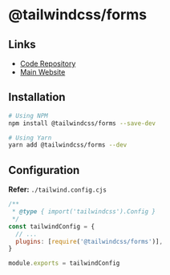 # @tailwindcss/forms

## Links

- [Code Repository](https://github.com/tailwindlabs/tailwindcss-forms)
- [Main Website](https://tailwindcss-forms.vercel.app/)

## Installation

```sh
# Using NPM
npm install @tailwindcss/forms --save-dev

# Using Yarn
yarn add @tailwindcss/forms --dev
```

## Configuration

**Refer:** `./tailwind.config.cjs`

```cjs
/**
 * @type { import('tailwindcss').Config }
 */
const tailwindConfig = {
  // ...
  plugins: [require('@tailwindcss/forms')],
}

module.exports = tailwindConfig
```
